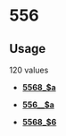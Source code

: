 # 556

## Usage

120 values

-   **[5568\_$a](../../tags/556/5568_a-1.md)**  

-   **[556\_\_$a](../../tags/556/556__a-2.md)**  

-   **[5568\_$6](../../tags/556/5568_6-3.md)**  


